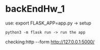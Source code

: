 # backEndHw_1


use: export FLASK_APP=app.py -> setup

    python3 -m flask run -> run the app
    
checking:http --form http://127.0.0.1:5000/
